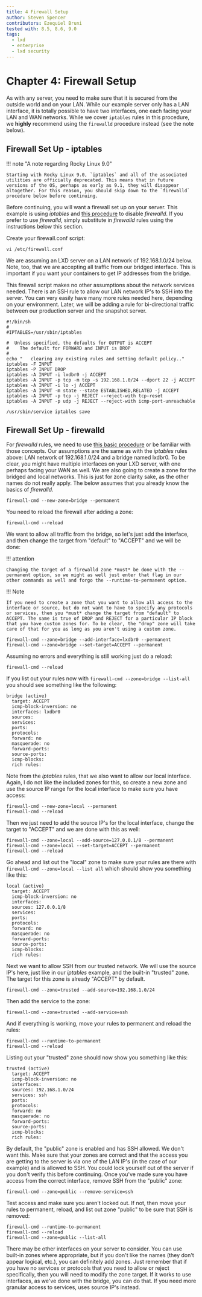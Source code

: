 ```yaml
---
title: 4 Firewall Setup
author: Steven Spencer
contributors: Ezequiel Bruni
tested with: 8.5, 8.6, 9.0
tags:
  - lxd
  - enterprise
  - lxd security
---
```


# Chapter 4: Firewall Setup

As with any server, you need to make sure that it is secured from the outside world and on your LAN. While our example server only has a LAN interface, it is totally possible to have two interfaces, one each facing your LAN and WAN networks. While we cover `iptables` rules in this procedure, we **highly** recommend using the `firewalld` procedure instead (see the note below). 

## Firewall Set Up - iptables

!!! note "A note regarding Rocky Linux 9.0"

    Starting with Rocky Linux 9.0, `iptables` and all of the associated utilities are officially deprecated. This means that in future versions of the OS, perhaps as early as 9.1, they will disappear altogether. For this reason, you should skip down to the `firewalld` procedure below before continuing.

Before continuing, you will want a firewall set up on your server. This example is using _iptables_ and [this procedure](../../guides/security/enabling_iptables_firewall.md) to disable _firewalld_. If you prefer to use _firewalld_, simply substitute in _firewalld_ rules using the instructions below this section.

Create your firewall.conf script:

```
vi /etc/firewall.conf
```

We are assuming an LXD server on a LAN network of 192.168.1.0/24 below. Note, too, that we are accepting all traffic from our bridged interface. This is important if you want your containers to get IP addresses from the bridge.

This firewall script makes no other assumptions about the network services needed. There is an SSH rule to allow our LAN network IP's to SSH into the server. You can very easily have many more rules needed here, depending on your environment. Later, we will be adding a rule for bi-directional traffic between our production server and the snapshot server.

```
#!/bin/sh
#
#IPTABLES=/usr/sbin/iptables

#  Unless specified, the defaults for OUTPUT is ACCEPT
#    The default for FORWARD and INPUT is DROP
#
echo "   clearing any existing rules and setting default policy.."
iptables -F INPUT
iptables -P INPUT DROP
iptables -A INPUT -i lxdbr0 -j ACCEPT
iptables -A INPUT -p tcp -m tcp -s 192.168.1.0/24 --dport 22 -j ACCEPT
iptables -A INPUT -i lo -j ACCEPT
iptables -A INPUT -m state --state ESTABLISHED,RELATED -j ACCEPT
iptables -A INPUT -p tcp -j REJECT --reject-with tcp-reset
iptables -A INPUT -p udp -j REJECT --reject-with icmp-port-unreachable

/usr/sbin/service iptables save
```

## Firewall Set Up - firewalld

For _firewalld_ rules, we need to use [this basic procedure](../../guides/security/firewalld.md) or be familiar with those concepts. Our assumptions are the same as with the _iptables_ rules above: LAN network of 192.168.1.0/24 and a bridge named lxdbr0. To be clear, you might have multiple interfaces on your LXD server, with one perhaps facing your WAN as well. We are also going to create a zone for the bridged and local networks. This is just for zone clarity sake, as the other names do not really apply. The below assumes that you already know the basics of _firewalld_.

```
firewall-cmd --new-zone=bridge --permanent
```

You need to reload the firewall after adding a zone:

```
firewall-cmd --reload
```

We want to allow all traffic from the bridge, so let's just add the interface, and then change the target from "default" to "ACCEPT" and we will be done:

!!! attention

    Changing the target of a firewalld zone *must* be done with the --permanent option, so we might as well just enter that flag in our other commands as well and forgo the --runtime-to-permanent option.

!!! Note

    If you need to create a zone that you want to allow all access to the interface or source, but do not want to have to specify any protocols or services, then you *must* change the target from "default" to ACCEPT. The same is true of DROP and REJECT for a particular IP block that you have custom zones for. To be clear, the "drop" zone will take care of that for you as long as you aren't using a custom zone.

```
firewall-cmd --zone=bridge --add-interface=lxdbr0 --permanent
firewall-cmd --zone=bridge --set-target=ACCEPT --permanent
```
Assuming no errors and everything is still working just do a reload:

```
firewall-cmd --reload
```
If you list out your rules now with `firewall-cmd --zone=bridge --list-all` you should see something like the following:

```
bridge (active)
  target: ACCEPT
  icmp-block-inversion: no
  interfaces: lxdbr0
  sources:
  services:
  ports:
  protocols:
  forward: no
  masquerade: no
  forward-ports:
  source-ports:
  icmp-blocks:
  rich rules:
```
Note from the _iptables_ rules, that we also want to allow our local interface. Again, I do not like the included zones for this, so create a new zone and use the source IP range for the local interface to make sure you have access:

```
firewall-cmd --new-zone=local --permanent
firewall-cmd --reload
```
Then we just need to add the source IP's for the local interface, change the target to "ACCEPT" and we are done with this as well:

```
firewall-cmd --zone=local --add-source=127.0.0.1/8 --permanent
firewall-cmd --zone=local --set-target=ACCEPT --permanent
firewall-cmd --reload
```
Go ahead and list out the "local" zone to make sure your rules are there with `firewall-cmd --zone=local --list all` which should show you something like this:

```
local (active)
  target: ACCEPT
  icmp-block-inversion: no
  interfaces:
  sources: 127.0.0.1/8
  services:
  ports:
  protocols:
  forward: no
  masquerade: no
  forward-ports:
  source-ports:
  icmp-blocks:
  rich rules:
```

Next we want to allow SSH from our trusted network. We will use the source IP's here, just like in our _iptables_ example, and the built-in "trusted" zone. The target for this zone is already "ACCEPT" by default.

```
firewall-cmd --zone=trusted --add-source=192.168.1.0/24
```
Then add the service to the zone:

```
firewall-cmd --zone=trusted --add-service=ssh
```
And if everything is working, move your rules to permanent and reload the rules:

```
firewall-cmd --runtime-to-permanent
firewall-cmd --reload
```
Listing out your "trusted" zone should now show you something like this:

```
trusted (active)
  target: ACCEPT
  icmp-block-inversion: no
  interfaces:
  sources: 192.168.1.0/24
  services: ssh
  ports:
  protocols:
  forward: no
  masquerade: no
  forward-ports:
  source-ports:
  icmp-blocks:
  rich rules:
```

By default, the "public" zone is enabled and has SSH allowed. We don't want this. Make sure that your zones are correct and that the access you are getting to the server is via one of the LAN IP's (in the case of our example) and is allowed to SSH. You could lock yourself out of the server if you don't verify this before continuing. Once you've made sure you have access from the correct interface, remove SSH from the "public" zone:

```
firewall-cmd --zone=public --remove-service=ssh
```

Test access and make sure you aren't locked out. If not, then move your rules to permanent, reload, and list out zone "public" to be sure that SSH is removed:

```
firewall-cmd --runtime-to-permanent
firewall-cmd --reload
firewall-cmd --zone=public --list-all
```

There may be other interfaces on your server to consider. You can use built-in zones where appropriate, but if you don't like the names (they don't appear logical, etc.), you can definitely add zones. Just remember that if you have no services or protocols that you need to allow or reject specifically, then you will need to modify the zone target. If it works to use interfaces, as we've done with the bridge, you can do that. If you need more granular access to services, uses source IP's instead.
